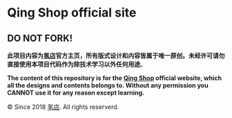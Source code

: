 Qing Shop official site
==========

DO NOT FORK!
------------

**此项目内容为[氢店](https://www.qing-shop.com)官方主页，所有版式设计和内容皆属于唯一原创。未经许可请勿直接使用本项目代码作为除技术学习以外任何用途**。

**The content of this repository is for the [Qing Shop](https://www.qing-shop.com) official website, which all the designs and contents belongs to. Without any permission you CANNOT use it for any reason except learning.**

© Since 2018 [氢店]. All rights reserverd.

[氢店]: https://www.qing-shop.com
